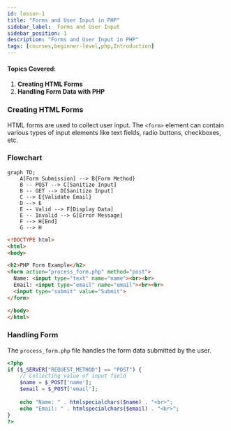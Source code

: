 ```yaml
---
id: lesson-1
title: "Forms and User Input in PHP"
sidebar_label:  Forms and User Input 
sidebar_position: 1
description: "Forms and User Input in PHP"
tags: [courses,beginner-level,php,Introduction]
---   
```


#### Topics Covered:
1. **Creating HTML Forms**
2. **Handling Form Data with PHP** 

### Creating HTML Forms

HTML forms are used to collect user input. The `<form>` element can contain various types of input elements like text fields, radio buttons, checkboxes, etc.

### Flowchart

```mermaid
graph TD;
    A[Form Submission] --> B{Form Method}
    B -- POST --> C[Sanitize Input]
    B -- GET --> D[Sanitize Input]
    C --> E{Validate Email}
    D --> E
    E -- Valid --> F[Display Data]
    E -- Invalid --> G[Error Message]
    F --> H[End]
    G --> H
```


```html
<!DOCTYPE html>
<html>
<body>

<h2>PHP Form Example</h2>
<form action="process_form.php" method="post">
  Name: <input type="text" name="name"><br><br>
  Email: <input type="email" name="email"><br><br>
  <input type="submit" value="Submit">
</form>

</body>
</html>
```

### Handling Form  

The `process_form.php` file handles the form data submitted by the user.

```php
<?php
if ($_SERVER["REQUEST_METHOD"] == "POST") {
    // Collecting value of input field
    $name = $_POST['name'];
    $email = $_POST['email'];
    
    echo "Name: " . htmlspecialchars($name) . "<br>";
    echo "Email: " . htmlspecialchars($email) . "<br>";
}
?>
```